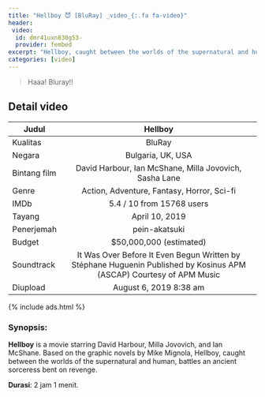 ```yaml
---
title: "Hellboy 😈 [BluRay] _video_{:.fa fa-video}"
header:
 video:
  id: dmr41uxn830g53-
  provider: fembed
excerpt: "Hellboy, caught between the worlds of the supernatural and human, battles an ancient sorceress bent on revenge"
categories: [video]
---
```


> Haaa! Bluray!!

## Detail video

| Judul | Hellboy |
|---|:---:|
| Kualitas | BluRay |
| Negara | Bulgaria, UK, USA |
| Bintang film | David Harbour, Ian McShane, Milla Jovovich, Sasha Lane |
| Genre | Action, Adventure, Fantasy, Horror, Sci-fi|
| IMDb | 5.4 / 10 from 15768 users |
| Tayang | April 10, 2019 |
| Penerjemah | pein-akatsuki |
| Budget | $50,000,000 (estimated) |
| Soundtrack | It Was Over Before It Even Begun Written by Stéphane Huguenin Published by Kosinus APM (ASCAP) Courtesy of APM Music |
| Diupload | August 6, 2019 8:38 am |

{% include ads.html %}

### Synopsis:
**Hellboy** is a movie starring David Harbour, Milla Jovovich, and Ian McShane. Based on the graphic novels by Mike Mignola, Hellboy, caught between the worlds of the supernatural and human, battles an ancient sorceress bent on revenge.

**Durasi**: 2 jam 1 menit.
